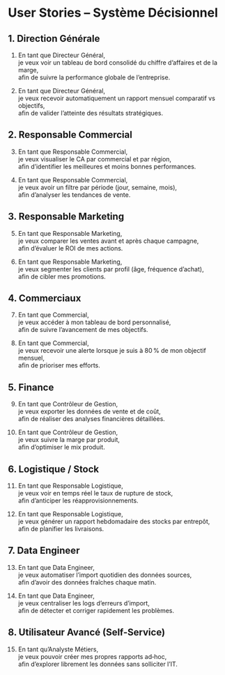 # User Stories – Système Décisionnel

## 1. Direction Générale
1. En tant que Directeur Général,  
   je veux voir un tableau de bord consolidé du chiffre d’affaires et de la marge,  
   afin de suivre la performance globale de l’entreprise.

2. En tant que Directeur Général,  
   je veux recevoir automatiquement un rapport mensuel comparatif vs objectifs,  
   afin de valider l’atteinte des résultats stratégiques.

## 2. Responsable Commercial
3. En tant que Responsable Commercial,  
   je veux visualiser le CA par commercial et par région,  
   afin d’identifier les meilleures et moins bonnes performances.

4. En tant que Responsable Commercial,  
   je veux avoir un filtre par période (jour, semaine, mois),  
   afin d’analyser les tendances de vente.

## 3. Responsable Marketing
5. En tant que Responsable Marketing,  
   je veux comparer les ventes avant et après chaque campagne,  
   afin d’évaluer le ROI de mes actions.

6. En tant que Responsable Marketing,  
   je veux segmenter les clients par profil (âge, fréquence d’achat),  
   afin de cibler mes promotions.

## 4. Commerciaux
7. En tant que Commercial,  
   je veux accéder à mon tableau de bord personnalisé,  
   afin de suivre l’avancement de mes objectifs.

8. En tant que Commercial,  
   je veux recevoir une alerte lorsque je suis à 80 % de mon objectif mensuel,  
   afin de prioriser mes efforts.

## 5. Finance
9. En tant que Contrôleur de Gestion,  
   je veux exporter les données de vente et de coût,  
   afin de réaliser des analyses financières détaillées.

10. En tant que Contrôleur de Gestion,  
    je veux suivre la marge par produit,  
    afin d’optimiser le mix produit.

## 6. Logistique / Stock
11. En tant que Responsable Logistique,  
    je veux voir en temps réel le taux de rupture de stock,  
    afin d’anticiper les réapprovisionnements.

12. En tant que Responsable Logistique,  
    je veux générer un rapport hebdomadaire des stocks par entrepôt,  
    afin de planifier les livraisons.

## 7. Data Engineer
13. En tant que Data Engineer,  
    je veux automatiser l’import quotidien des données sources,  
    afin d’avoir des données fraîches chaque matin.

14. En tant que Data Engineer,  
    je veux centraliser les logs d’erreurs d’import,  
    afin de détecter et corriger rapidement les problèmes.

## 8. Utilisateur Avancé (Self-Service)
15. En tant qu’Analyste Métiers,  
    je veux pouvoir créer mes propres rapports ad‑hoc,  
    afin d’explorer librement les données sans solliciter l’IT.
